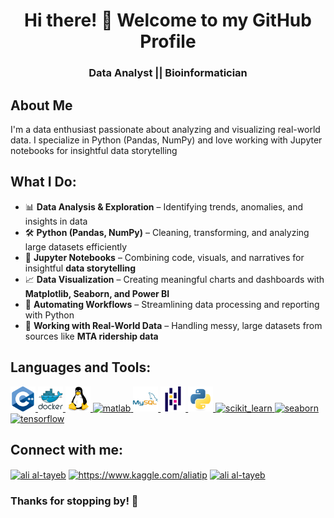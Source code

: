 
<h1 align="center">Hi there! 👋 Welcome to my GitHub Profile</h1>
<h3 align="center">Data Analyst || Bioinformatician</h3>


##  About Me
I'm a data enthusiast passionate about analyzing and visualizing real-world data. I specialize in Python (Pandas, NumPy) and love working with Jupyter notebooks for insightful data storytelling

##  What I Do:  
- 📊 **Data Analysis & Exploration** – Identifying trends, anomalies, and insights in data  
- 🛠 **Python (Pandas, NumPy)** – Cleaning, transforming, and analyzing large datasets efficiently  
- 📓 **Jupyter Notebooks** – Combining code, visuals, and narratives for insightful **data storytelling**  
- 📈 **Data Visualization** – Creating meaningful charts and dashboards with **Matplotlib, Seaborn, and Power BI**  
- 🤖 **Automating Workflows** – Streamlining data processing and reporting with Python  
- 📂 **Working with Real-World Data** – Handling messy, large datasets from sources like **MTA ridership data**  

## Languages and Tools:
<p align="left"> <a href="https://www.w3schools.com/cpp/" target="_blank" rel="noreferrer"> <img src="https://raw.githubusercontent.com/devicons/devicon/master/icons/cplusplus/cplusplus-original.svg" alt="cplusplus" width="40" height="40"/> </a> <a href="https://www.docker.com/" target="_blank" rel="noreferrer"> <img src="https://raw.githubusercontent.com/devicons/devicon/master/icons/docker/docker-original-wordmark.svg" alt="docker" width="40" height="40"/> </a> <a href="https://www.linux.org/" target="_blank" rel="noreferrer"> <img src="https://raw.githubusercontent.com/devicons/devicon/master/icons/linux/linux-original.svg" alt="linux" width="40" height="40"/> </a> <a href="https://www.mathworks.com/" target="_blank" rel="noreferrer"> <img src="https://upload.wikimedia.org/wikipedia/commons/2/21/Matlab_Logo.png" alt="matlab" width="40" height="40"/> </a> <a href="https://www.mysql.com/" target="_blank" rel="noreferrer"> <img src="https://raw.githubusercontent.com/devicons/devicon/master/icons/mysql/mysql-original-wordmark.svg" alt="mysql" width="40" height="40"/> </a> <a href="https://pandas.pydata.org/" target="_blank" rel="noreferrer"> <img src="https://raw.githubusercontent.com/devicons/devicon/2ae2a900d2f041da66e950e4d48052658d850630/icons/pandas/pandas-original.svg" alt="pandas" width="40" height="40"/> </a> <a href="https://www.python.org" target="_blank" rel="noreferrer"> <img src="https://raw.githubusercontent.com/devicons/devicon/master/icons/python/python-original.svg" alt="python" width="40" height="40"/> </a> <a href="https://scikit-learn.org/" target="_blank" rel="noreferrer"> <img src="https://upload.wikimedia.org/wikipedia/commons/0/05/Scikit_learn_logo_small.svg" alt="scikit_learn" width="40" height="40"/> </a> <a href="https://seaborn.pydata.org/" target="_blank" rel="noreferrer"> <img src="https://seaborn.pydata.org/_images/logo-mark-lightbg.svg" alt="seaborn" width="40" height="40"/> </a> <a href="https://www.tensorflow.org" target="_blank" rel="noreferrer"> <img src="https://www.vectorlogo.zone/logos/tensorflow/tensorflow-icon.svg" alt="tensorflow" width="40" height="40"/> </a> </p>



## Connect with me:
<p align="left">
<a href="https://linkedin.com/in/ali al-tayeb" target="blank"><img align="center" src="https://raw.githubusercontent.com/rahuldkjain/github-profile-readme-generator/master/src/images/icons/Social/linked-in-alt.svg" alt="ali al-tayeb" height="30" width="40" /></a>
<a href="https://kaggle.com/https://www.kaggle.com/aliatip" target="blank"><img align="center" src="https://raw.githubusercontent.com/rahuldkjain/github-profile-readme-generator/master/src/images/icons/Social/kaggle.svg" alt="https://www.kaggle.com/aliatip" height="30" width="40" /></a> <a href="mailto:aliatip760@gmail.com" target="blank"><img align="center" src="https://img.icons8.com/color/48/gmail-new.png" alt="ali al-tayeb" height="45" width="40" /></a> 
</p>




### Thanks for stopping by! 🚀



